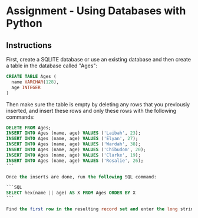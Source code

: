 Assignment - Using Databases with Python
========================================

Instructions
------------
First, create a SQLITE database or use an existing database and then create a table in the database called "Ages":

```SQL
CREATE TABLE Ages ( 
  name VARCHAR(128), 
  age INTEGER
)
```

Then make sure the table is empty by deleting any rows that you previously inserted, and insert these rows and only these rows with the following commands:

~~~SQL
DELETE FROM Ages;
INSERT INTO Ages (name, age) VALUES ('Laibah', 23);
INSERT INTO Ages (name, age) VALUES ('Elyan', 27);
INSERT INTO Ages (name, age) VALUES ('Wardah', 38);
INSERT INTO Ages (name, age) VALUES ('Chibudom', 20);
INSERT INTO Ages (name, age) VALUES ('Clarke', 19);
INSERT INTO Ages (name, age) VALUES ('Rosalie', 26);
```

Once the inserts are done, run the following SQL command:

```SQL
SELECT hex(name || age) AS X FROM Ages ORDER BY X
```

Find the first row in the resulting record set and enter the long string that looks like 53656C696E613333.